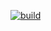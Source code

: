 [![build](https://github.com/anotherMarco/TrainMate/actions/workflows/build.yaml/badge.svg)](https://github.com/anotherMarco/TrainMate/actions/workflows/build.yaml)
